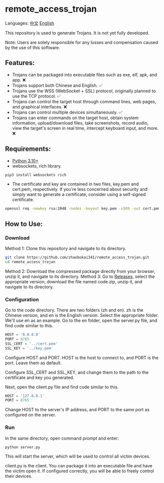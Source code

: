 # remote_access_trojan

Languages: [中文](README.md) [English](README_en.md)

This repository is used to generate Trojans. It is not yet fully developed.

Note: Users are solely responsible for any losses and compensation caused by the use of this software.

## Features:
- Trojans can be packaged into executable files such as exe, elf, apk, and app. ❌
- Trojans support both Chinese and English. ✅
- Trojans use the WSS (WebSocket + SSL) protocol, originally planned to use the TCP protocol. ✅
- Trojans can control the target host through command lines, web pages, and graphical interfaces. ❌
- Trojans can control multiple devices simultaneously. ✅
- Trojans can enter commands on the target host, obtain system information, upload/download files, take screenshots, record audio, view the target's screen in real time, intercept keyboard input, and more. ❌

## Requirements:
- [Python 3.10+](https://www.python.org/downloads/)
- websockets, rich library.
```bash
pip3 install websockets rich
```
- The certificate and key are contained in two files, key.pem and cert.pem, respectively. If you're less concerned about security and simply want to generate a certificate, consider using a self-signed certificate.
```bash
openssl req -newkey rsa:2048 -nodes -keyout key.pem -x509 -out cert.pem -days 99999 -subj "/CN=localhost"
```

## How to Use:
### Download
Method 1: Clone this repository and navigate to its directory.
```bash
git clone https://github.com/zhaobokai341/remote_access_trojan.git
cd remote_access_trojan
```
Method 2: Download the compressed package directly from your browser, unzip it, and navigate to its directory.
Method 3: Go to [Releases](https://github.com/zhaobokai341/remote_access_trojan/releases), select the appropriate version, download the file named code.zip, unzip it, and navigate to its directory.

### Configuration
Go to the code directory. There are two folders (zh and en). zh is the Chinese version, and en is the English version. Select the appropriate folder. We'll use en as an example.
Go to the en folder, open the server.py file, and find code similar to this.
```python
HOST = '0.0.0.0'
PORT = 8765
SSL_CERT = '../cert.pem'
SSL_KEY = '../key.pem'
```
Configure HOST and PORT. HOST is the host to connect to, and PORT is the port. Leave them as default.

Configure SSL_CERT and SSL_KEY, and change them to the path to the certificate and key you generated.

Next, open the client.py file and find code similar to this.
```python
HOST = '127.0.0.1'
PORT = 8765
```
Change HOST to the server's IP address, and PORT to the same port as configured on the server.

### Run
In the same directory, open command prompt and enter:
```bash
python server.py
```
This will start the server, which will be used to control all victim devices.

client.py is the client. You can package it into an executable file and have the victim open it. If configured correctly, you will be able to freely control their devices.
